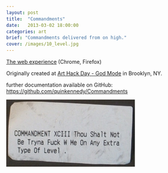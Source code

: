 ```yaml
---
layout: post
title:  "Commandments"
date:   2013-03-02 18:00:00
categories: art
brief: "Commandments delivered from on high."
cover: /images/10_level.jpg
---
```


[The web experience](http://quinkennedy.github.io/Commandments/) (Chrome, Firefox)

Originally created at [Art Hack Day - God Mode](http://www.arthackday.net/events/god-mode) in Brooklyn, NY.

further documentation available on GitHub: https://github.com/quinkennedy/Commandments

![COMMANDMENT XCIII Thou Shalt Not Be Tryna Fuck W Me On Any Extra Type Of Level](/images/10_level.jpg)